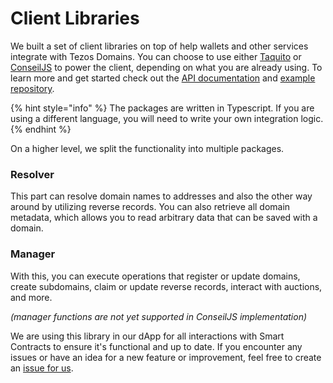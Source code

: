 # Client Libraries

We built a set of client libraries on top of help wallets and other services integrate with Tezos Domains. You can choose to use either [Taquito](https://tezostaquito.io/) or [ConseilJS](https://cryptonomic.github.io/ConseilJS) to power the client, depending on what you are already using. To learn more and get started check out the [API documentation](https://client-docs.tezos.domains/) and [example repository](https://gitlab.com/tezos-domains/examples).

{% hint style="info" %}
The packages are written in Typescript. If you are using a different language, you will need to write your own integration logic.
{% endhint %}

On a higher level, we split the functionality into multiple packages.

### Resolver

This part can resolve domain names to addresses and also the other way around by utilizing reverse records. You can also retrieve all domain metadata, which allows you to read arbitrary data that can be saved with a domain.

### Manager

With this, you can execute operations that register or update domains, create subdomains, claim or update reverse records, interact with auctions, and more.

_\(manager functions are not yet supported in ConseilJS implementation\)_

We are using this library in our dApp for all interactions with Smart Contracts to ensure it's functional and up to date. If you encounter any issues or have an idea for a new feature or improvement, feel free to create an [issue for us](https://gitlab.com/tezos-domains/client/issues).

